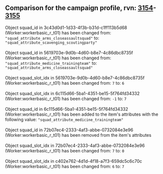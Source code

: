 ## Comparison for the campaign profile, rvn: [3154](https://github.com/PRO100KatYT/FortniteProfileRevisions/tree/main/profiles/campaign/3154%20campaign.json)-[3155](https://github.com/PRO100KatYT/FortniteProfileRevisions/tree/main/profiles/campaign/3155%20campaign.json)

Object squad_id in 3c43d0d1-1d33-4f3b-b31d-c1ff113b5d68 (Worker:workerbasic_r_t01) has been changed from: `"squad_attribute_arms_closeassaultsquad"` to: `"squad_attribute_scavenging_scoutingparty"`
<br><br>
Object squad_id in 5619703e-9d0b-4d60-b8e7-4c86dbc8735f (Worker:workerbasic_r_t01) has been changed from: `"squad_attribute_medicine_trainingteam"` to: `"squad_attribute_arms_closeassaultsquad"`
<br><br>
Object squad_slot_idx in 5619703e-9d0b-4d60-b8e7-4c86dbc8735f (Worker:workerbasic_r_t01) has been changed from: `7` to: `6`
<br><br>
Object squad_slot_idx in 6c115d66-5ba1-4351-be15-5f764fd34332 (Worker:workerbasic_r_t01) has been changed from: `-1` to: `7`
<br><br>
Object squad_id in 6c115d66-5ba1-4351-be15-5f764fd34332 (Worker:workerbasic_r_t01) has been added to the item's attributes with the following value: `"squad_attribute_medicine_trainingteam"`
<br><br>
Object squad_id in 72b07ec4-2333-4af3-abbe-0732084e3e96 (Worker:workerbasic_r_t01) has been removed from the item's attributes
<br><br>
Object squad_slot_idx in 72b07ec4-2333-4af3-abbe-0732084e3e96 (Worker:workerbasic_r_t01) has been changed from: `7` to: `0`
<br><br>
Object squad_slot_idx in c402e762-4d1d-4f18-a7f3-659dc5c6c70c (Worker:workerbasic_r_t01) has been changed from: `6` to: `7`
<br><br>
